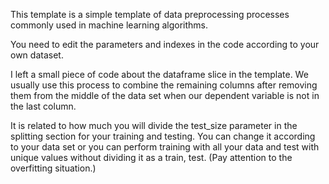 This template is a simple template of data preprocessing processes commonly used in machine learning algorithms.

You need to edit the parameters and indexes in the code according to your own dataset.

I left a small piece of code about the dataframe slice in the template. We usually use this process to combine the remaining columns after removing them from the middle of the data set when our dependent variable is not in the last column.

It is related to how much you will divide the test_size parameter in the splitting section for your training and testing. You can change it according to your data set or you can perform training with all your data and test with unique values without dividing it as a train, test. (Pay attention to the overfitting situation.)